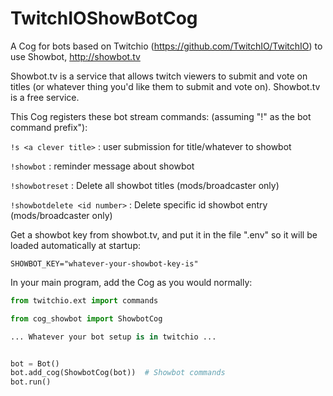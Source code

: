 # TwitchIOShowBotCog
A Cog for bots based on Twitchio (https://github.com/TwitchIO/TwitchIO) to use Showbot, http://showbot.tv
 
Showbot.tv is a service that allows twitch viewers to submit and vote on titles (or whatever thing you'd
like them to submit and vote on).  Showbot.tv is a free service.  
 
This Cog registers these bot stream commands: (assuming "!" as the bot command prefix"): 

`!s <a clever title>` : user submission for title/whatever to showbot

`!showbot` : reminder message about showbot

`!showbotreset` : Delete all showbot titles (mods/broadcaster only)

`!showbotdelete <id number>` : Delete specific id showbot entry (mods/broadcaster only)

 
 Get a showbot key from showbot.tv, and put it in the file ".env" so it will be loaded automatically
 at startup:
 
 ```
 SHOWBOT_KEY="whatever-your-showbot-key-is"
 ```
 
 
 In your main program, add the Cog as you would normally:
 
 ```python
 from twitchio.ext import commands

from cog_showbot import ShowbotCog

... Whatever your bot setup is in twitchio ...


bot = Bot()
bot.add_cog(ShowbotCog(bot))  # Showbot commands 
bot.run()
 ```
